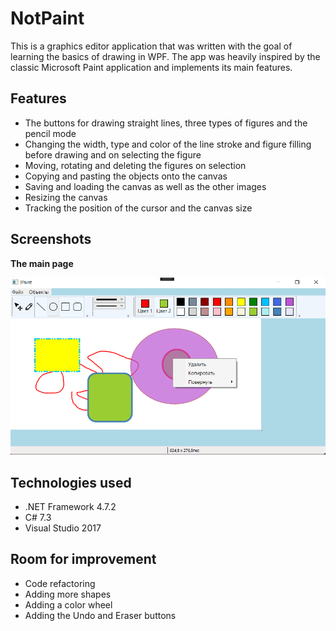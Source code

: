 # NotPaint
This is a graphics editor application that was written with the goal of learning the basics of drawing in WPF. The app was heavily inspired by the classic Microsoft Paint application and implements its main features.
## Features
- The buttons for drawing straight lines, three types of figures and the pencil mode
- Changing the width, type and color of the line stroke and figure filling before drawing and on selecting the figure
- Moving, rotating and deleting the figures on selection
- Copying and pasting the objects onto the canvas
- Saving and loading the canvas as well as the other images
- Resizing the canvas
- Tracking the position of the cursor and the canvas size
## Screenshots
**The main page** 

<img src="./images/main.png" width="600">

## Technologies used
- .NET Framework 4.7.2
- C# 7.3
- Visual Studio 2017
## Room for improvement
- Code refactoring
- Adding more shapes
- Adding a color wheel
- Adding the Undo and Eraser buttons
